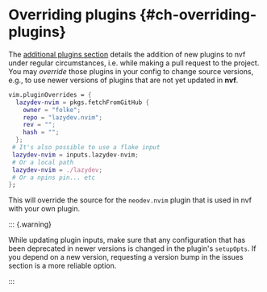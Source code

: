 # Overriding plugins {#ch-overriding-plugins}

The [additional plugins section](#sec-additional-plugins) details the addition
of new plugins to nvf under regular circumstances, i.e. while making a pull
request to the project. You may _override_ those plugins in your config
to change source versions, e.g., to use newer versions of plugins
that are not yet updated in **nvf**.

```nix
vim.pluginOverrides = {
  lazydev-nvim = pkgs.fetchFromGitHub {
    owner = "folke";
    repo = "lazydev.nvim";
    rev = "";
    hash = "";
  };
 # It's also possible to use a flake input
 lazydev-nvim = inputs.lazydev-nvim;
 # Or a local path 
 lazydev-nvim = ./lazydev;
 # Or a npins pin... etc
};
```

This will override the source for the `neodev.nvim` plugin that is used in nvf
with your own plugin.

::: {.warning}

While updating plugin inputs, make sure that any configuration that has been
deprecated in newer versions is changed in the plugin's `setupOpts`. If you
depend on a new version, requesting a version bump in the issues section is a
more reliable option.

:::
